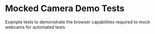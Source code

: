 # Mocked Camera Demo Tests
Example tests to demonstrate the browser capabilities required to mock webcams for automated tests
